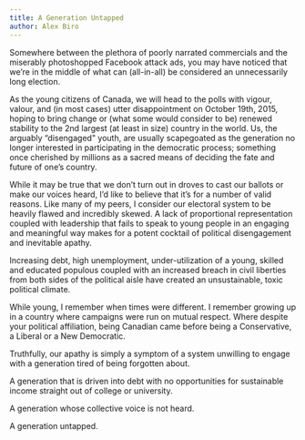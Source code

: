 ```yaml
---
title: A Generation Untapped
author: Alex Biro
---
```


Somewhere between the plethora of poorly narrated commercials and the miserably photoshopped Facebook attack ads, you may have noticed that we’re in the middle of what can (all-in-all) be considered an unnecessarily long election.

As the young citizens of Canada, we will head to the polls with vigour, valour, and (in most cases) utter disappointment on October 19th, 2015, hoping to bring change or (what some would consider to be) renewed stability to the 2nd largest (at least in size) country in the world. Us, the arguably “disengaged" youth, are usually scapegoated as the generation no longer interested in participating in the democratic process; something once cherished by millions as a sacred means of deciding the fate and future of one’s country.

While it may be true that we don’t turn out in droves to cast our ballots or make our voices heard, I’d like to believe that it’s for a number of valid reasons. Like many of my peers, I consider our electoral system to be heavily flawed and incredibly skewed. A lack of proportional representation coupled with leadership that fails to speak to young people in an engaging and meaningful way makes for a potent cocktail of political disengagement and inevitable apathy.

Increasing debt, high unemployment, under-utilization of a young, skilled and educated populous coupled with an increased breach in civil liberties from both sides of the political aisle have created an unsustainable, toxic political climate.

While young, I remember when times were different. I remember growing up in a country where campaigns were run on mutual respect. Where despite your political affiliation, being Canadian came before being a Conservative, a Liberal or a New Democratic.

Truthfully, our apathy is simply a symptom of a system unwilling to engage with a generation tired of being forgotten about.

A generation that is driven into debt with no opportunities for sustainable income straight out of college or university.

A generation whose collective voice is not heard.

A generation untapped.
